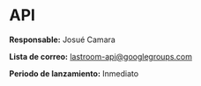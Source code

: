 API
=======

**Responsable:** Josué Camara

**Lista de correo:** lastroom-api@googlegroups.com

**Periodo de lanzamiento:** Inmediato
